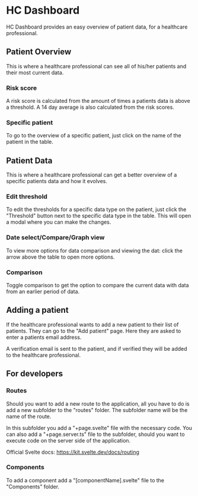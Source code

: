 # HC Dashboard

HC Dashboard provides an easy overview of patient data, for a healthcare professional.

## Patient Overview

This is where a healthcare professional can see all of his/her patients and their most current data.

### Risk score

A risk score is calculated from the amount of times a patients data is above a threshold. A 14 day average is also calculated from the risk scores.

### Specific patient

To go to the overview of a specific patient, just click on the name of the patient in the table.

## Patient Data

This is where a healthcare professional can get a better overview of a specific patients data and how it evolves.

### Edit threshold

To edit the thresholds for a specific data type on the patient, just click the "Threshold" button next to the specific data type in the table. This will open a modal where you can make the changes.

### Date select/Compare/Graph view

To view more options for data comparison and viewing the dat: click the arrow above the table to open more options.

### Comparison

Toggle comparison to get the option to compare the current data with data from an earlier period of data.

## Adding a patient

If the healthcare professional wants to add a new patient to their list of patients. They can go to the "Add patient" page. Here they are asked to enter a patients email address.

A verification email is sent to the patient, and if verified they will be added to the healthcare professional.

## For developers

### Routes

Should you want to add a new route to the application, all you have to do is add a new subfolder to the "routes" folder. The subfolder name will be the name of the route.

In this subfolder you add a "+page.svelte" file with the necessary code. You can also add a "+page.server.ts" file to the subfolder, should you want to execute code on the server side of the application.

Official Svelte docs: https://kit.svelte.dev/docs/routing

### Components

To add a component add a "[componentName].svelte" file to the "Components" folder.
